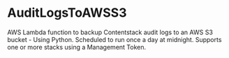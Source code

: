 # AuditLogsToAWSS3
AWS Lambda function to backup Contentstack audit logs to an AWS S3 bucket - Using Python. Scheduled to run once a day at midnight. Supports one or more stacks using a Management Token.
